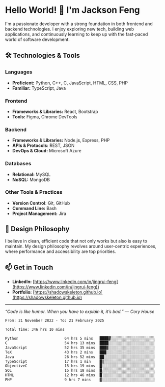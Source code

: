 # Hello World! 👋 I'm Jackson Feng

I'm a passionate developer with a strong foundation in both frontend and backend technologies. I enjoy exploring new tech, building web applications, and continuously learning to keep up with the fast-paced world of software development.

## 🛠 Technologies & Tools

### Languages
- **Proficient:** Python, C++, C, JavaScript, HTML, CSS, PHP
- **Familiar:** TypeScript, Java

### Frontend
- **Frameworks & Libraries:** React, Bootstrap
- **Tools:** Figma, Chrome DevTools

### Backend
- **Frameworks & Libraries:** Node.js, Express, PHP
- **APIs & Protocols:** REST, JSON
- **DevOps & Cloud:** Microsoft Azure

### Databases
- **Relational:** MySQL
- **NoSQL:** MongoDB

### Other Tools & Practices
- **Version Control:** Git, GitHub
- **Command Line:** Bash
- **Project Management:** Jira


## 🎨 Design Philosophy

I believe in clean, efficient code that not only works but also is easy to maintain. My design philosophy revolves around user-centric experiences, where performance and accessibility are top priorities.

## 📫 Get in Touch

- **LinkedIn:** [https://www.linkedin.com/in/jingrui-feng](https://www.linkedin.com/in/jingrui-feng))
- **Portfolio:** [https://shadowskeleton.github.io](https://shadowskeleton.github.io)

---

*“Code is like humor. When you have to explain it, it’s bad.” — Cory House*



<!--START_SECTION:waka-->

```txt
From: 21 November 2022 - To: 21 February 2025

Total Time: 346 hrs 10 mins

Python                     64 hrs 5 mins   ████▓░░░░░░░░░░░░░░░░░░░░   18.51 %
C                          54 hrs 13 mins  ████░░░░░░░░░░░░░░░░░░░░░   15.66 %
JavaScript                 52 hrs 35 mins  ███▓░░░░░░░░░░░░░░░░░░░░░   15.19 %
TeX                        43 hrs 2 mins   ███░░░░░░░░░░░░░░░░░░░░░░   12.43 %
Java                       26 hrs 52 mins  ██░░░░░░░░░░░░░░░░░░░░░░░   07.76 %
TypeScript                 17 hrs 1 min    █▒░░░░░░░░░░░░░░░░░░░░░░░   04.92 %
ObjectiveC                 15 hrs 19 mins  █░░░░░░░░░░░░░░░░░░░░░░░░   04.43 %
SQL                        15 hrs 18 mins  █░░░░░░░░░░░░░░░░░░░░░░░░   04.42 %
HTML                       12 hrs 46 mins  █░░░░░░░░░░░░░░░░░░░░░░░░   03.69 %
PHP                        9 hrs 7 mins    ▓░░░░░░░░░░░░░░░░░░░░░░░░   02.64 %
```

<!--END_SECTION:waka-->

